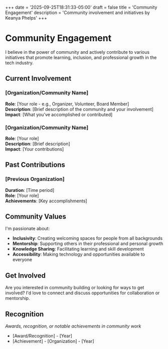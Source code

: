 +++
date = '2025-09-25T18:31:33-05:00'
draft = false
title = 'Community Engagement'
description = 'Community involvement and initiatives by Keanya Phelps'
+++

# Community Engagement

I believe in the power of community and actively contribute to various initiatives that promote learning, inclusion, and professional growth in the tech industry.

## Current Involvement

### [Organization/Community Name]

**Role**: [Your role - e.g., Organizer, Volunteer, Board Member]  
**Description**: [Brief description of the community and your involvement]  
**Impact**: [What you've accomplished or contributed]

### [Organization/Community Name]

**Role**: [Your role]  
**Description**: [Brief description]  
**Impact**: [Your contributions]

## Past Contributions

### [Previous Organization]

**Duration**: [Time period]  
**Role**: [Your role]  
**Achievements**: [Key accomplishments]

## Community Values

I'm passionate about:

- **Inclusivity**: Creating welcoming spaces for people from all backgrounds
- **Mentorship**: Supporting others in their professional and personal growth
- **Knowledge Sharing**: Facilitating learning and skill development
- **Accessibility**: Making technology and opportunities available to everyone

## Get Involved

Are you interested in community building or looking for ways to get involved? I'd love to connect and discuss opportunities for collaboration or mentorship.

## Recognition

_Awards, recognition, or notable achievements in community work_

- [Award/Recognition] - [Year]
- [Achievement] - [Organization] - [Year]
